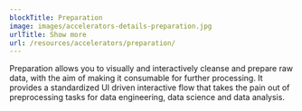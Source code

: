 ```yaml
---
blockTitle: Preparation
image: images/accelerators-details-preparation.jpg
urlTitle: Show more
url: /resources/accelerators/preparation/
---
```


Preparation allows you to visually and interactively cleanse and prepare raw data, with the aim of making it consumable 
for further processing. It provides a standardized UI driven interactive flow that takes the pain out of preprocessing 
tasks for data engineering, data science and data analysis.
